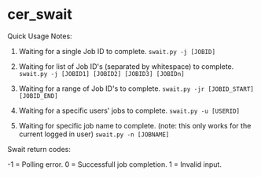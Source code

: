 cer_swait
=========

Quick Usage Notes:

1. Waiting for a single Job ID to complete. `swait.py -j [JOBID]`

2. Waiting for list of Job ID's (separated by whitespace) to complete. `swait.py -j [JOBID1] [JOBID2] [JOBID3] [JOBIDn]`

3. Waiting for a range of Job ID's to complete. `swait.py -jr [JOBID_START] [JOBID_END]`

4. Waiting for a specific users' jobs to complete. `swait.py -u [USERID]`

5. Waiting for specific job name to complete. (note: this only works for the current logged in user) `swait.py -n [JOBNAME]`

Swait return codes:

-1 = Polling error.
 0 = Successfull job completion.
 1 = Invalid input.
